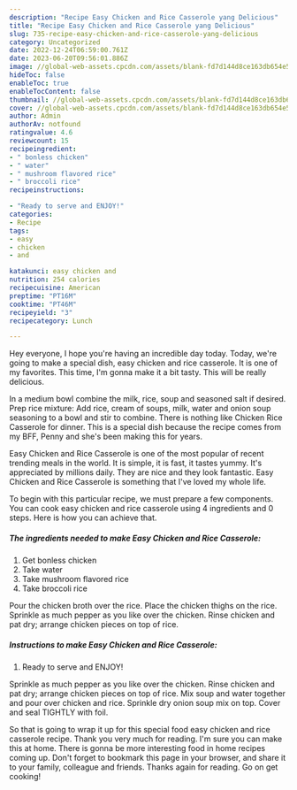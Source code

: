```yaml
---
description: "Recipe Easy Chicken and Rice Casserole yang Delicious"
title: "Recipe Easy Chicken and Rice Casserole yang Delicious"
slug: 735-recipe-easy-chicken-and-rice-casserole-yang-delicious
category: Uncategorized
date: 2022-12-24T06:59:00.761Z
date: 2023-06-20T09:56:01.886Z
image: //global-web-assets.cpcdn.com/assets/blank-fd7d144d8ce163db654e5a02c40b08a2775adb7897d16e4062681dc7e1b2800f.png
hideToc: false
enableToc: true
enableTocContent: false
thumbnail: //global-web-assets.cpcdn.com/assets/blank-fd7d144d8ce163db654e5a02c40b08a2775adb7897d16e4062681dc7e1b2800f.png
cover: //global-web-assets.cpcdn.com/assets/blank-fd7d144d8ce163db654e5a02c40b08a2775adb7897d16e4062681dc7e1b2800f.png
author: Admin
authorAv: notfound
ratingvalue: 4.6
reviewcount: 15
recipeingredient:
- " bonless chicken"
- " water"
- " mushroom flavored rice"
- " broccoli rice"
recipeinstructions:

- "Ready to serve and ENJOY!"
categories:
- Recipe
tags:
- easy
- chicken
- and

katakunci: easy chicken and 
nutrition: 254 calories
recipecuisine: American
preptime: "PT16M"
cooktime: "PT46M"
recipeyield: "3"
recipecategory: Lunch

---
```



Hey everyone, I hope you're having an incredible day today. Today, we're going to make a special dish, easy chicken and rice casserole. It is one of my favorites. This time, I'm gonna make it a bit tasty. This will be really delicious.

In a medium bowl combine the milk, rice, soup and seasoned salt if desired. Prep rice mixture: Add rice, cream of soups, milk, water and onion soup seasoning to a bowl and stir to combine. There is nothing like Chicken Rice Casserole for dinner. This is a special dish because the recipe comes from my BFF, Penny and she&#39;s been making this for years.

Easy Chicken and Rice Casserole is one of the most popular of recent trending meals in the world. It is simple, it is fast, it tastes yummy. It's appreciated by millions daily. They are nice and they look fantastic. Easy Chicken and Rice Casserole is something that I've loved my whole life.


To begin with this particular recipe, we must prepare a few components. You can cook easy chicken and rice casserole using 4 ingredients and 0 steps. Here is how you can achieve that.

<!--inarticleads1-->

##### The ingredients needed to make Easy Chicken and Rice Casserole:

1. Get  bonless chicken
1. Take  water
1. Take  mushroom flavored rice
1. Take  broccoli rice


Pour the chicken broth over the rice. Place the chicken thighs on the rice. Sprinkle as much pepper as you like over the chicken. Rinse chicken and pat dry; arrange chicken pieces on top of rice. 

<!--inarticleads2-->

##### Instructions to make Easy Chicken and Rice Casserole:


1. Ready to serve and ENJOY!

Sprinkle as much pepper as you like over the chicken. Rinse chicken and pat dry; arrange chicken pieces on top of rice. Mix soup and water together and pour over chicken and rice. Sprinkle dry onion soup mix on top. Cover and seal TIGHTLY with foil. 

So that is going to wrap it up for this special food easy chicken and rice casserole recipe. Thank you very much for reading. I'm sure you can make this at home. There is gonna be more interesting food in home recipes coming up. Don't forget to bookmark this page in your browser, and share it to your family, colleague and friends. Thanks again for reading. Go on get cooking!
